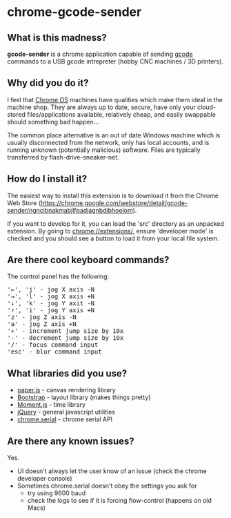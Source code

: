 chrome-gcode-sender
===================

What is this madness?
---------------------
**gcode-sender** is a chrome application capable of sending [gcode](http://en.wikipedia.org/wiki/Gcode) commands to a USB gcode intrepreter (hobby CNC machines / 3D printers).


Why did you do it?
------------------
I feel that [Chrome OS](http://en.wikipedia.org/wiki/Chrome_OS) machines have qualities which make them ideal in the machine shop. They are always up to date, secure, have only your cloud-stored files/applications available, relatively cheap, and easily swappable should something bad happen...

The common place alternative is an out of date Windows machine which is usually disconnected from the network, only has local accounts, and is running unknown (potentially malicious) software. Files are typically transferred by flash-drive-sneaker-net.


How do I install it?
--------------------
The easiest way to install this extension is to download it from the Chrome Web Store (<https://chrome.google.com/webstore/detail/gcode-sender/ngncibnakmabjlfpadjagnbdjbhoelom>).

If you want to develop for it, you can load the 'src' directory as an unpacked extension. By going to <chrome://extensions/>, ensure 'developer mode' is checked and you should see a button to load it from your local file system.


Are there cool keyboard commands?
----------------------------------
The control panel has the following:
<pre>
'←', 'j' - jog X axis -N
'→', 'l' - jog X axis +N
'↓', 'k' - jog Y axit -N
'↑', 'i' - jog Y axis +N
'z' - jog Z axis -N
'a' - jog Z axis +N
'+' - increment jump size by 10x
'-' - decrement jump size by 10x
'/' - focus command input
'esc' - blur command input
</pre>

What libraries did you use?
---------------------------
* [paper.js](http://paperjs.org/) - canvas rendering library
* [Bootstrap](http://getbootstrap.com/) - layout library (makes things pretty)
* [Moment.js](http://momentjs.com/) - time library
* [jQuery](http://jquery.com/) - general javascript utilities
* [chrome.serial](http://developer.chrome.com/apps/serial.html) - chrome serial API


Are there any known issues?
---------------------------
Yes.
* UI doesn't always let the user know of an issue (check the chrome developer console)
* Sometimes chrome.serial doesn't obey the settings you ask for
  * try using 9600 baud
  * check the logs to see if it is forcing flow-control (happens on old Macs)
